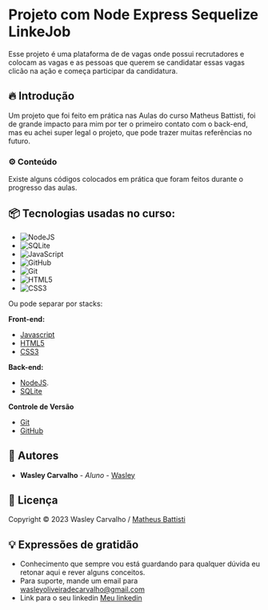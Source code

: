 
# Projeto com Node Express Sequelize LinkeJob

Esse projeto é uma plataforma de de vagas onde possui recrutadores e colocam as vagas e as pessoas que querem se candidatar essas vagas clicão na ação e começa participar da candidatura.

## 🔥 Introdução

Um projeto que foi feito em prática nas Aulas do curso Matheus Battisti, foi de grande impacto para mim por ter o primeiro contato com o back-end, mas eu achei super legal o projeto, que pode trazer muitas referências no futuro.

### ⚙️ Conteúdo

Existe alguns códigos colocados em prática que foram feitos durante o progresso das aulas.

## 📦 Tecnologias usadas no curso:

* ![NodeJS](https://img.shields.io/badge/node.js-6DA55F?style=for-the-badge&logo=node.js&logoColor=white)
* ![SQLite](https://img.shields.io/badge/sqlite-%2307405e.svg?style=for-the-badge&logo=sqlite&logoColor=white)
* ![JavaScript](https://img.shields.io/badge/javascript-%23323330.svg?style=for-the-badge&logo=javascript&logoColor=%23F7DF1E)
* ![GitHub](https://img.shields.io/badge/github-%23121011.svg?style=for-the-badge&logo=github&logoColor=white)
* ![Git](https://img.shields.io/badge/git-%23F05033.svg?style=for-the-badge&logo=git&logoColor=white)
*	![HTML5](https://img.shields.io/badge/html5-%23E34F26.svg?style=for-the-badge&logo=html5&logoColor=white)
*	![CSS3](https://img.shields.io/badge/css3-%231572B6.svg?style=for-the-badge&logo=css3&logoColor=white)

Ou pode separar por stacks:

**Front-end:**
* [Javascript](https://developer.mozilla.org/pt-BR/docs/Web/JavaScript/)
* [HTML5](https://developer.mozilla.org/pt-BR/docs/Web/HTML/)
* [CSS3](https://developer.mozilla.org/pt-BR/docs/Web/CSS/)


**Back-end:**
* [NodeJS](https://nodejs.org/).
* [SQLite](https://www.sqlite.org/index.html)
 

**Controle de Versão**
* [Git](https://git-scm.com/)
* [GitHub](https://github.com/)

## 👷 Autores

* **Wasley Carvalho** - *Aluno* - [Wasley](https://github.com/wasleyfps)

## 📄 Licença

Copyright © 2023 Wasley Carvalho / [Matheus Battisti](https://github.com/matheusbattisti)

## 💡 Expressões de gratidão

* Conhecimento que sempre vou está guardando para qualquer dúvida eu retonar aqui e rever alguns conceitos.
* Para suporte, mande um email para wasleyoliveiradecarvalho@gmail.com
* Link para o seu linkedin [Meu linkedin](https://www.linkedin.com/in/wasleyfps/)
